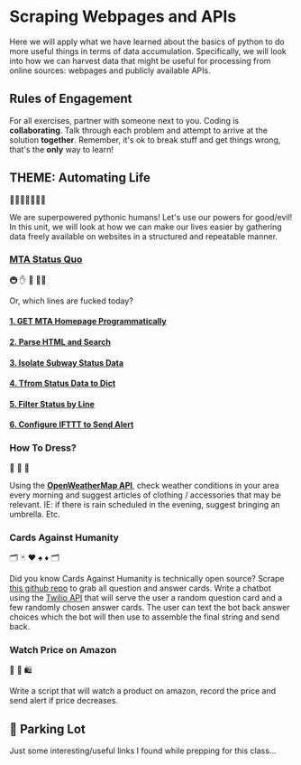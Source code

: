 # Scraping Webpages and APIs

Here we will apply what we have learned about the basics of python to do more useful things in terms of data accumulation. Specifically, we will look into how we can harvest data that might be useful for processing from online sources: webpages and publicly available APIs.


## Rules of Engagement
For all exercises, partner with someone next to you. Coding is **collaborating**. Talk through each problem and attempt to arrive at the solution **together**. Remember, it's ok to break stuff and get things wrong, that's the **only** way to learn!


## THEME: Automating Life

🎉🎈🎂🍾🎊🍻💃

We are superpowered pythonic humans! Let's use our powers for good/evil! In this unit, we will look at how we can make our lives easier by gathering data freely available on websites in a structured and repeatable manner.

### [MTA Status Quo](MTA_Status_Quo/README.md)

🚇 ✋ 🛑 🖕🖕 

Or, which lines are fucked today?

#### [1. GET MTA Homepage Programmatically](MTA_Status_Quo/GET%20MTA%20Homepage%20Programmatically.md)
#### [2. Parse HTML and Search](MTA_Status_Quo/Parse%20HTML%20and%20Search.md)
#### [3. Isolate Subway Status Data](MTA_Status_Quo/Isolate%20Subway%20Status%20Data.md)
#### [4. Tfrom Status Data to Dict](MTA_Status_Quo/Tfrom%20Status%20Data%20to%20Dict.md)
#### [5. Filter Status by Line](MTA_Status_Quo/Filter%20Status%20by%20Line.md)
#### [6. Configure IFTTT to Send Alert](MTA_Status_Quo/Configure%20IFTTT%20to%20Send%20Alert.md)

### How To Dress?

👗 👘 💃

Using the **[OpenWeatherMap API](https://openweathermap.org/api)**, check weather conditions in your area every morning and suggest articles of clothing / accessories that may be relevant. IE: if there is rain scheduled in the evening, suggest bringing an umbrella. Etc.


### Cards Against Humanity

🗂️ 🃏 ♥️ ♠️ ♦️ 🗂️

Did you know Cards Against Humanity is technically open source? Scrape [this github repo](https://github.com/nodanaonlyzuul/against-humanity) to grab all question and answer cards. Write a chatbot using the [Twilio API](https://www.twilio.com/) that will serve the user a random question card and a few randomly chosen answer cards. The user can text the bot back answer choices which the bot will then use to assemble the final string and send back.

### Watch Price on Amazon 

🏪 🛒 🛍️

Write a script that will watch a product on amazon, record the price and send alert if price decreases.


## 🚗 Parking Lot

Just some interesting/useful links I found while prepping for this class...
